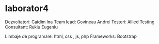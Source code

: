 # laborator4
Dezvoltatori: Gaidim Ina Team lead: Govineau Andrei Testeri: Allied Testing Consultant: Rukiu Eugeniu

Limbaje de programare: html, css , js, php Frameworks: Bootstrap
